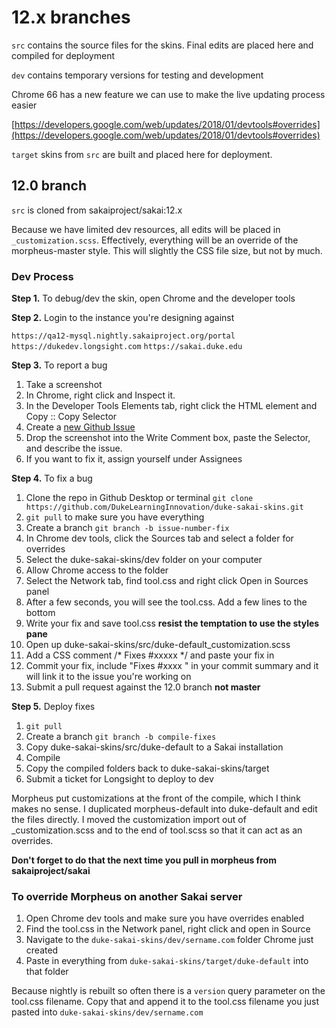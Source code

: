 # 12.x branches

`src` contains the source files for the skins. Final edits are placed here and compiled for deployment

`dev` contains temporary versions for testing and development

Chrome 66 has a new feature we can use to make the live updating process easier

[https://developers.google.com/web/updates/2018/01/devtools#overrides](https://developers.google.com/web/updates/2018/01/devtools#overrides)

`target` skins from `src` are built and placed here for deployment.

## 12.0 branch

`src` is cloned from sakaiproject/sakai:12.x

Because we have limited dev resources, all edits will be placed in `_customization.scss`.
Effectively, everything will be an override of the morpheus-master style. This will slightly
the CSS file size, but not by much.

### Dev Process

**Step 1.** To debug/dev the skin, open Chrome and the developer tools

**Step 2.** Login to the instance you're designing against

`https://qa12-mysql.nightly.sakaiproject.org/portal`
`https://dukedev.longsight.com`
`https://sakai.duke.edu`

**Step 3.** To report a bug

1. Take a screenshot
2. In Chrome, right click and Inspect it.
3. In the Developer Tools Elements tab, right click the HTML element and Copy :: Copy Selector
4. Create a [new Github Issue](https://github.com/DukeLearningInnovation/duke-sakai-skins/issues/new)
5. Drop the screenshot into the Write Comment box, paste the Selector, and describe the issue.
6. If you want to fix it, assign yourself under Assignees

**Step 4.** To fix a bug

1. Clone the repo in Github Desktop or terminal `git clone https://github.com/DukeLearningInnovation/duke-sakai-skins.git`
2. `git pull` to make sure you have everything
3. Create a branch `git branch -b issue-number-fix`
4. In Chrome dev tools, click the Sources tab and select a folder for overrides
5. Select the duke-sakai-skins/dev folder on your computer
6. Allow Chrome access to the folder
7. Select the Network tab, find tool.css and right click Open in Sources panel
8. After a few seconds, you will see the tool.css. Add a few lines to the bottom
9. Write your fix and save tool.css **resist the temptation to use the styles pane**
10. Open up duke-sakai-skins/src/duke-default_customization.scss
11. Add a CSS comment /* Fixes #xxxxx */ and paste your fix in
12. Commit your fix, include "Fixes #xxxx " in your commit summary and it will link it to the issue you're working on
13. Submit a pull request against the 12.0 branch **not master**

**Step 5.** Deploy fixes

1. `git pull`
2. Create a branch `git branch -b compile-fixes`
3. Copy duke-sakai-skins/src/duke-default to a Sakai installation
4. Compile
5. Copy the compiled folders back to duke-sakai-skins/target
6. Submit a ticket for Longsight to deploy to dev

Morpheus put customizations at the front of the compile, which I think makes
no sense. I duplicated morpheus-default into duke-default and edit the files
directly. I moved the customization import out of _customization.scss and to
the end of tool.scss so that it can act as an overrides.

**Don't forget to do that the next time you pull in morpheus from sakaiproject/sakai**

### To override Morpheus on another Sakai server

1. Open Chrome dev tools and make sure you have overrides enabled
2. Find the tool.css in the Network panel, right click and open in Source
3. Navigate to the `duke-sakai-skins/dev/sername.com` folder Chrome just created
4. Paste in everything from `duke-sakai-skins/target/duke-default` into that folder

Because nightly is rebuilt so often there is a `version` query parameter on the tool.css filename. Copy that and append it to the tool.css filename you just pasted into `duke-sakai-skins/dev/sername.com`